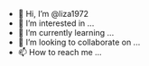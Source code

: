 - 👋 Hi, I’m @liza1972
- 👀 I’m interested in ...
- 🌱 I’m currently learning ...
- 💞️ I’m looking to collaborate on ...
- 📫 How to reach me ...

<!---
liza1972/liza1972 is a ✨ special ✨ repository because its `README.md` (this file) appears on your GitHub profile.
You can click the Preview link to take a look at your changes.
--->
